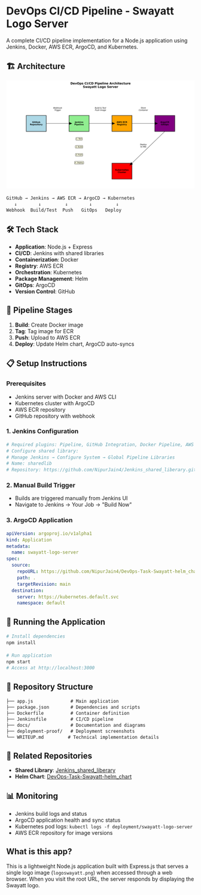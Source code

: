 # DevOps CI/CD Pipeline - Swayatt Logo Server

A complete CI/CD pipeline implementation for a Node.js application using Jenkins, Docker, AWS ECR, ArgoCD, and Kubernetes.

## 🏗️ Architecture

![Architecture Diagram](docs/architecture.png)

```
GitHub → Jenkins → AWS ECR → ArgoCD → Kubernetes
   ↓        ↓         ↓        ↓         ↓
Webhook  Build/Test  Push   GitOps   Deploy
```

## 🛠️ Tech Stack

- **Application**: Node.js + Express
- **CI/CD**: Jenkins with shared libraries
- **Containerization**: Docker
- **Registry**: AWS ECR
- **Orchestration**: Kubernetes
- **Package Management**: Helm
- **GitOps**: ArgoCD
- **Version Control**: GitHub

## 🚀 Pipeline Stages

1. **Build**: Create Docker image
2. **Tag**: Tag image for ECR
3. **Push**: Upload to AWS ECR
4. **Deploy**: Update Helm chart, ArgoCD auto-syncs

## 📋 Setup Instructions

### Prerequisites
- Jenkins server with Docker and AWS CLI
- Kubernetes cluster with ArgoCD
- AWS ECR repository
- GitHub repository with webhook

### 1. Jenkins Configuration
```bash
# Required plugins: Pipeline, GitHub Integration, Docker Pipeline, AWS Steps
# Configure shared library:
# Manage Jenkins → Configure System → Global Pipeline Libraries
# Name: sharedlib
# Repository: https://github.com/NipurJain4/Jenkins_shared_liberary.git
```

### 2. Manual Build Trigger
- Builds are triggered manually from Jenkins UI
- Navigate to Jenkins → Your Job → "Build Now"

### 3. ArgoCD Application
```yaml
apiVersion: argoproj.io/v1alpha1
kind: Application
metadata:
  name: swayatt-logo-server
spec:
  source:
    repoURL: https://github.com/NipurJain4/DevOps-Task-Swayatt-helm_chart.git
    path: .
    targetRevision: main
  destination:
    server: https://kubernetes.default.svc
    namespace: default
```

## 🧪 Running the Application

```bash
# Install dependencies
npm install

# Run application
npm start
# Access at http://localhost:3000
```

## 📁 Repository Structure

```
├── app.js              # Main application
├── package.json        # Dependencies and scripts
├── Dockerfile          # Container definition
├── Jenkinsfile         # CI/CD pipeline
├── docs/               # Documentation and diagrams
├── deployment-proof/   # Deployment screenshots
└── WRITEUP.md         # Technical implementation details
```

## 🔗 Related Repositories

- **Shared Library**: [Jenkins_shared_liberary](https://github.com/NipurJain4/Jenkins_shared_liberary.git)
- **Helm Chart**: [DevOps-Task-Swayatt-helm_chart](https://github.com/NipurJain4/DevOps-Task-Swayatt-helm_chart.git)

## 📊 Monitoring

- Jenkins build logs and status
- ArgoCD application health and sync status  
- Kubernetes pod logs: `kubectl logs -f deployment/swayatt-logo-server`
- AWS ECR repository for image versions

## What is this app?

This is a lightweight Node.js application built with Express.js that serves a single logo image (`logoswayatt.png`) when accessed through a web browser. When you visit the root URL, the server responds by displaying the Swayatt logo.
